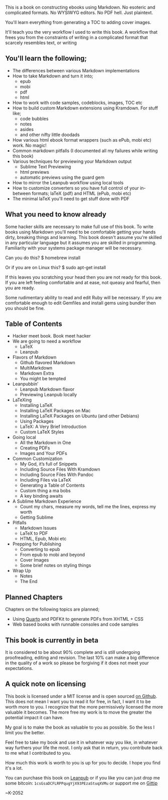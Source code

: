This is a book on constructing ebooks using Markdown. No esoteric and complicated formats. No WYSIWYG editors. No PDF hell. Just plaintext.

You'll learn everything from generating a TOC to adding cover images.

It'll teach you the very workflow I used to write this book. A workflow that frees you from the constraints
of writing in a complicated format that scarcely resembles text, or writing

## You'll learn the following;

- The differences between various Markdown implementations
- How to take Markdown and turn it into;
  - epub
  - mobi
  - pdf
  - html
- How to work with code samples, codeblocks, images, TOC etc
- How to build custom Markdown extensions using Kramdown. For stuff like;
  - code bubbles
  - notes
  - asides
  - and other nifty little doodads
- How various html ebook format wrappers (such as ePub, mobi etc) work. No magic!
- Common markdown pitfalls (I documented all my failures while writing this book)
- Various techniques for previewing your Markdown output
  - Sublime Text Previewing
  - html previews
  - automatic previews using the guard gem
- How to mirror the Leanpub workflow using local tools
- How to customize converters so you have full control of your in-between formats; laTeX (pdf) and HTML (ePub, mobi etc)
- The minimal laTeX you'll need to get stuff done with PDF

## What you need to know already

Some hacker skills are necessary to make full use of this book. To write books using Markdown you'll need to be comfortable getting your hands dirty, breaking things and learning. This book doesn't assume you're skilled in any particular language but it assumes you are skilled in programming. Familiarity with your systems package manager will be necessary.

Can you do this?
    $ homebrew install

Or if you are on Linux this?
    $ sudo apt-get install

If this leaves you scratching your head then you are not ready for this book. If you are left feeling comfortable and at ease, not queasy and fearful, then you are ready.

Some rudimentary ability to read and edit Ruby will be necessary. If you are comfortable enough to edit Gemfiles and
install gems using bundler then you should be fine.

## Table of Contents

- Hacker meet book. Book meet hacker
- We are going to need a workflow
  - LaTeX
  - Leanpub
- Flavors of Markdown
  - Github flavored Markdown
  - MultiMarkdown
  - Markdown Extra
  - You might be tempted
- Leanpubbin’
  - Leanpub Markdown flavor
  - Previewing Leanpub locally
- LaTeXing
  - Installing LaTeX
  - Installing LaTeX Packages on Mac
  - Installing LaTeX Packages on Ubuntu (and other Debians)
  - Using Packages
  - LaTeX: A Very Brief Introduction
  - Custom LaTeX Styles
- Going local
  - All the Markdown in One
  - Creating PDFs
  - Images and Your PDFs
- Common Customization
  - My God, it’s full of Snippets
  - Including Source Files With Kramdown
  - Including Source Files With Pandoc
  - Including Files via LaTeX
  - Generating a Table of Contents
  - Custom thing a ma bobs
  - A key binding awaits
- A Sublime Markdown Experience
  - Count my chars, measure my words, tell me the lines, express my worth
  - Getting Sublime
- Pitfalls
  - Markdown Issues
  - LaTeX to PDF
  - HTML, Epub, Mobi etc
- Prepping for Publishing
  - Converting to epub
  - From epub to mobi and beyond
  - Cover Images
  - Some brief notes on styling things
- Wrap Up
  - Notes
  - The End

## Planned Chapters

Chapters on the following topics are planned;

- Using [Quarto](https://github.com/avdi/quarto) and PDFKit to generate PDFs from XHTML + CSS
- Web based books with runnable consoles and code samples

## This book is currently in beta

It is considered to be about 90% complete and is still undergoing proofreading, editing and revision.
The last 10% can make a big difference in the quality of a work so please be forgiving if it does not
meet your expectations.

## A quick note on licensing

This book is licensed under a MIT license and is open sourced [on Github](http://github.com/k2052/markdown-to-ebook).
This does not mean I want you to read it for free, in fact, I want it to be worth more to you. I recognize that the
more permissively licensed the more valuable it becomes. The more free my work is to move the greater the potential
impact it can have.

My goal is to make the book as valuable to you as possible. So the less I limit you the better.

Feel free to take my book and use it in whatever way you like, in whatever way furthers your life the most. I only ask
that in return, you contribute back to me what I contributed to you.

How much this work is worth to you is up for you to decide. I hope you find it's a lot.

You can purchase this book on [Leanpub](http://leanpub.com/markdown-to-ebook) or if you like you can just drop me some
bitcoin: `1csGsaDCFLRPPqugYjX93PEzaStuqXVMu` or support me on [Gittip](https://www.gittip.com/k2052/)

~K-2052
